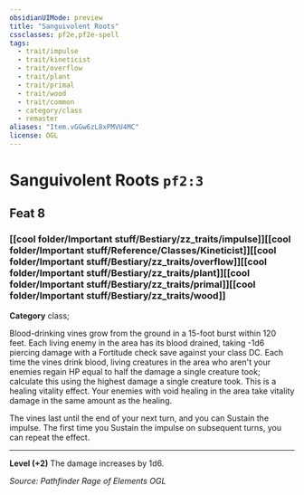 ```yaml
---
obsidianUIMode: preview
title: "Sanguivolent Roots"
cssclasses: pf2e,pf2e-spell
tags:
  - trait/impulse
  - trait/kineticist
  - trait/overflow
  - trait/plant
  - trait/primal
  - trait/wood
  - trait/common
  - category/class
  - remaster
aliases: "Item.vGGw6zL8xPMVU4MC"
license: OGL
---
```

# Sanguivolent Roots `pf2:3`
## Feat 8
### [[cool folder/Important stuff/Bestiary/zz_traits/impulse]][[cool folder/Important stuff/Reference/Classes/Kineticist]][[cool folder/Important stuff/Bestiary/zz_traits/overflow]][[cool folder/Important stuff/Bestiary/zz_traits/plant]][[cool folder/Important stuff/Bestiary/zz_traits/primal]][[cool folder/Important stuff/Bestiary/zz_traits/wood]]

**Category** class; 




Blood-drinking vines grow from the ground in a 15-foot burst within 120 feet. Each living enemy in the area has its blood drained, taking -1d6 piercing damage with a Fortitude check save against your class DC. Each time the vines drink blood, living creatures in the area who aren't your enemies regain HP equal to half the damage a single creature took; calculate this using the highest damage a single creature took. This is a healing vitality effect. Your enemies with void healing in the area take vitality damage in the same amount as the healing.

The vines last until the end of your next turn, and you can Sustain the impulse. The first time you Sustain the impulse on subsequent turns, you can repeat the effect.

* * *

**Level (+2)** The damage increases by 1d6.

*Source: Pathfinder Rage of Elements*
*OGL*